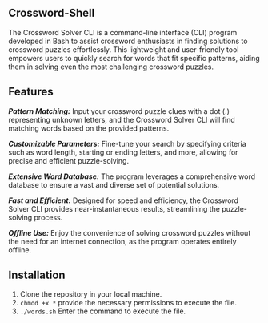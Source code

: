 ## Crossword-Shell
The Crossword Solver CLI is a command-line interface (CLI) program developed in Bash to assist crossword enthusiasts in finding solutions to crossword puzzles effortlessly. This lightweight and user-friendly tool empowers users to quickly search for words that fit specific patterns, aiding them in solving even the most challenging crossword puzzles.

## Features

***Pattern Matching:*** Input your crossword puzzle clues with a dot (.) representing unknown letters, and the Crossword Solver CLI will find matching words based on the provided patterns.

***Customizable Parameters:***  Fine-tune your search by specifying criteria such as word length, starting or ending letters, and more, allowing for precise and efficient puzzle-solving.


***Extensive Word Database:*** The program leverages a comprehensive word database to ensure a vast and diverse set of potential solutions.


***Fast and Efficient:*** Designed for speed and efficiency, the Crossword Solver CLI provides near-instantaneous results, streamlining the puzzle-solving process.

***Offline Use:*** Enjoy the convenience of solving crossword puzzles without the need for an internet connection, as the program operates entirely offline.

## Installation

1. Clone the repository in your local machine.
2. ```chmod +x *``` provide the necessary permissions to execute the file.
3. ```./words.sh``` Enter the command to execute the file.










